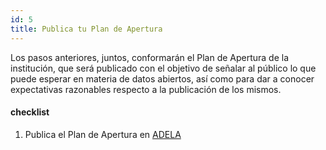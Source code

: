 ```yaml
---
id: 5
title: Publica tu Plan de Apertura
---
```


Los pasos anteriores, juntos, conformarán el Plan de Apertura de la institución, que será publicado con el objetivo de señalar al público lo que puede esperar en materia de datos abiertos, así como para dar a conocer expectativas razonables respecto a la publicación de los mismos.

#### checklist
1. Publica el Plan de Apertura en [ADELA](http://adela.datos.gob.mx/)

